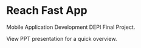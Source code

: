 # Reach Fast App

Mobile Application Development DEPI Final Project.

View PPT presentation for a quick overview.
